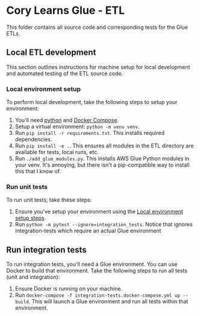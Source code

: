 # Cory Learns Glue - ETL
This folder contains all source code and corresponding tests for the Glue ETLs.

## Local ETL development
This section outlines instructions for machine setup for local development and automated testing of the ETL source code.

### Local environment setup
To perform local development, take the following steps to setup your environment:
1. You'll need [python](https://www.python.org/downloads/) and [Docker Compose](https://docs.docker.com/compose/install/).
1. Setup a virtual environment: `python -m venv venv`.
1. Run `pip install -r requirements.txt`. This installs required dependencies.
1. Run `pip install -e .`. This ensures all modules in the ETL directory are available for tests, local runs, etc.
1. Run `./add_glue_modules.py`. This installs AWS Glue Python modules in your venv. It's annoying, but there isn't a pip-compatible way to install this that I know of.

### Run unit tests
To run unit tests, take these steps:
1. Ensure you've setup your environment using the [Local environment setup steps](#local-environment-setup).
1. Run `python -m pytest --ignore=integration_tests`. Notice that ignores integration-tests which require an actual Glue environment

## Run integration tests
To run integration tests, you'll need a Glue environment. You can use Docker to build that environment. Take the following steps to run all tests (unit and integration):
1. Ensure Docker is running on your machine.
1. Run `docker-compose -f integration-tests.docker-compose.yml up --build`. This will launch a Glue environment and run all tests within that environment.
